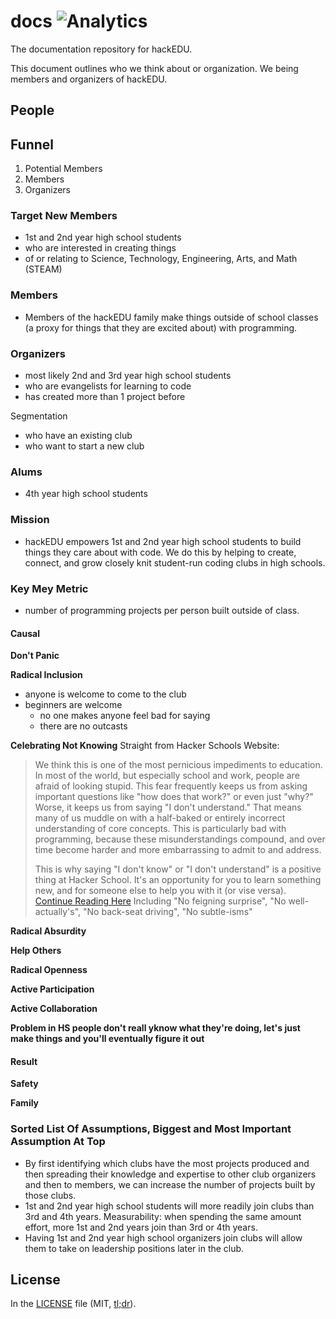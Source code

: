 # docs ![Analytics](https://ga-beacon.appspot.com/UA-47724303-2/docs/readme?pixel)

The documentation repository for hackEDU.

This document outlines who we think about or organization. We being members and
organizers of hackEDU.

## People

## Funnel

1. Potential Members
2. Members
3. Organizers

### Target New Members

* 1st and 2nd year high school students
* who are interested in creating things
* of or relating to Science, Technology, Engineering, Arts, and Math (STEAM)

### Members

* Members of the hackEDU family make things outside of school classes (a proxy
  for things that they are excited about) with programming.

### Organizers

* most likely 2nd and 3rd year high school students 
* who are evangelists for learning to code
* has created more than 1 project before

Segmentation

* who have an existing club
* who want to start a new club

### Alums

* 4th year high school students

### Mission

* hackEDU empowers 1st and 2nd year high school students to build things they
  care about with code. We do this by helping to create, connect, and grow
  closely knit student-run coding clubs in high schools.

### Key Mey Metric

* number of programming projects per person built outside of class.

#### Causal

**Don't Panic**

**Radical Inclusion**
* anyone is welcome to come to the club
* beginners are welcome
	* no one makes anyone feel bad for saying
	* there are no outcasts 	
	
**Celebrating Not Knowing**
Straight from Hacker Schools Website:

> We think this is one of the most pernicious impediments to education. In most
> of the world, but especially school and work, people are afraid of looking
> stupid. This fear frequently keeps us from asking important questions like
> "how does that work?" or even just "why?" Worse, it keeps us from saying "I
> don't understand." That means many of us muddle on with a half-baked or
> entirely incorrect understanding of core concepts. This is particularly bad
> with programming, because these misunderstandings compound, and over time
> become harder and more embarrassing to admit to and address.
> 
> This is why saying "I don't know" or "I don't understand" is a positive thing
> at Hacker School. It's an opportunity for you to learn something new, and for
> someone else to help you with it (or vise versa).
> [Continue Reading
> Here](https://www.hackerschool.com/manual#sub-sec-social-rules) Including "No
> feigning surprise", "No well-actually's", "No back-seat driving", "No
> subtle-isms"


**Radical Absurdity**

**Help Others**

**Radical Openness**

**Active Participation**

**Active Collaboration**

**Problem in HS people don't reall yknow what they're doing, let's just make
things and you'll eventually figure it out**

#### Result

**Safety**

**Family**

### Sorted List Of Assumptions, Biggest and Most Important Assumption At Top

* By first identifying which clubs have the most projects produced and then
  spreading their knowledge and expertise to other club organizers and then to
  members, we can increase the number of projects built by those clubs.
* 1st and 2nd year high school students will more readily join clubs than 3rd
  and 4th years. Measurability: when spending the same amount effort, more 1st
  and 2nd years join than 3rd or 4th years.
* Having 1st and 2nd year high school organizers join clubs will allow them to
  take on leadership positions later in the club. 

## License

In the [LICENSE](LICENSE) file
(MIT, [tl;dr](https://tldrlegal.com/license/mit-license)).
